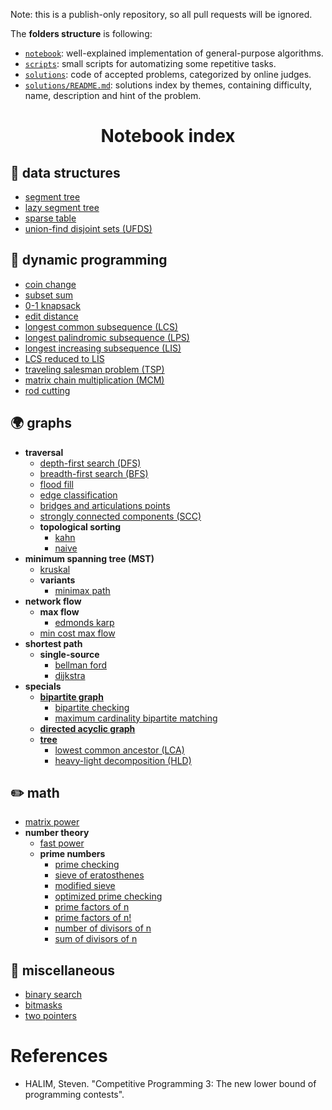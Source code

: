 Note: this is a publish-only repository, so all pull requests will be ignored.

The **folders structure** is following:

- [`notebook`](./notebook): well-explained implementation of general-purpose algorithms.
- [`scripts`](./scripts): small scripts for automatizing some repetitive tasks.
- [`solutions`](./solutions): code of accepted problems, categorized by online judges.
- [`solutions/README.md`](./solutions/README.md): solutions index by themes, containing difficulty, name, description and hint of the problem.

<h1 align="center">Notebook index</h1>
<!-- https://www.geeksforgeeks.org/top-algorithms-and-data-structures-for-competitive-programming/ -->
<!-- https://cp-algorithms.com/ -->

## 🧱 data structures

- [segment tree](./notebook/data-structures/seg-tree.cpp)
- [lazy segment tree](./notebook/data-structures/seg-tree-lazy.cpp)
- [sparse table](./notebook/data-structures/sparse-table.cpp)
- [union-find disjoint sets (UFDS)](./notebook/data-structures/ufds.cpp)
<!-- - SQRT decomposition https://www.spoj.com/problems/RACETIME/en/ -->
<!-- - Wavelet tree https://github.com/andrefakhoury/competitive-programming/blob/master/lib/DataStructures/WaveletTree.hpp -->

<!-- ## 🥊 brute force -->

## 🔞 dynamic programming

- [coin change](./notebook/dynamic-programming/coin-change.cpp)
- [subset sum](./notebook/dynamic-programming/subset-sum.cpp)
- [0-1 knapsack](./notebook/dynamic-programming/0-1-knapsack.cpp)
- [edit distance](./notebook/dynamic-programming/edit-distance.cpp)
- [longest common subsequence (LCS)](./notebook/dynamic-programming/lcs.cpp)
- [longest palindromic subsequence (LPS)](./notebook/dynamic-programming/lps.cpp)
- [longest increasing subsequence (LIS)](./notebook/dynamic-programming/lis.cpp)
- [LCS reduced to LIS](./notebook/dynamic-programming/lcs-reduced-to-lis.cpp)
- [traveling salesman problem (TSP)](./notebook/dynamic-programming/tsp.cpp)
- [matrix chain multiplication (MCM)](./notebook/dynamic-programming/mcm.cpp)
- [rod cutting](./notebook/dynamic-programming/rod-cutting.cpp)

## 🌍 graphs

- **traversal**
   - [depth-first search (DFS)](./notebook/graphs/dfs.cpp)
   - [breadth-first search (BFS)](./notebook/graphs/bfs.cpp)
   - [flood fill](./notebook/graphs/flood-fill.cpp)
   - [edge classification](./notebook/graphs/edge-classification.cpp)
   - [bridges and articulations points](./notebook/graphs/bridges-and-articulations.cpp)
   - [strongly connected components (SCC)](./notebook/graphs/scc.cpp)
   - **topological sorting**
      - [kahn](./notebook/graphs/topo-sort-kahn.cpp)
      - [naive](./notebook/graphs/topo-sort.cpp)
- **minimum spanning tree (MST)**
   - [kruskal](./notebook/graphs/mst-kruskal.cpp)
   - **variants**
      - [minimax path](./notebook/graphs/mst-minimax-path.cpp)
      <!--TODO - [2nd best MST](./notebook/graphs/mst-2nd-best.cpp) -->
- **network flow**
   - **max flow**
      - [edmonds karp](./notebook/graphs/edmonds-karp.cpp)
   - [min cost max flow](./notebook/graphs/mcmf.cpp)
- **shortest path**
   - **single-source**
      - [bellman ford](./notebook/graphs/bellman-ford.cpp)
      - [dijkstra](./notebook/graphs/dijkstra.cpp)
      <!-- - **all-pairs** -->
- **specials**
   - [**bipartite graph**](./notebook/graphs/bipartite.md)
      - [bipartite checking](./notebook/graphs/bipartite-checking.cpp)
      - [maximum cardinality bipartite matching](./notebook/graphs/mcbm.cpp)
   - [**directed acyclic graph**](./notebook/graphs/dag.md)
   - [**tree**](./notebook/graphs/tree.md)
      - [lowest common ancestor (LCA)](./notebook/graphs/lca-eulerian-tour.cpp)
      - [heavy-light decomposition (HLD)](./notebook/graphs/hld.cpp)

## ✏️ math

- [matrix power](./notebook/math/matrix-power.cpp)
- **number theory**
   - [fast power](./notebook/math/fast-power.cpp)
   - **prime numbers**
      - [prime checking](./notebook/math/prime-checking.cpp)
      - [sieve of eratosthenes](./notebook/math/sieve.cpp)
      - [modified sieve](./notebook/math/modified-sieve.cpp)
      - [optimized prime checking](./notebook/math/optimized-prime-checking.cpp)
      - [prime factors of n](./notebook/math/prime-factors.cpp)
      - [prime factors of n!](./notebook/math/factorial-prime-factors.cpp)
      - [number of divisors of n](./notebook/math/num-div.cpp)
      - [sum of divisors of n](./notebook/math/sum-div.cpp)
<!-- - [**game theory**](./notebook/math/game-theory.md) -->
   <!-- - [minimax](./notebook/math/minimax.md) -->
   <!-- - [nim](./notebook/math/nim.md) -->
   <!-- - [grundy numbers]() -->
   <!-- - [sprague-grundy theorem]() -->

<!-- ## strings -->

## 💭 miscellaneous

- [binary search](./notebook/miscellaneous/binary-search.md)
- [bitmasks](./notebook/miscellaneous/bitmasks.cpp)
- [two pointers](./notebook/miscellaneous/two-pointers.md)

# References

- HALIM, Steven. "Competitive Programming 3: The new lower bound of programming contests".
